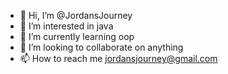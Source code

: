 - 👋 Hi, I’m @JordansJourney
- 👀 I’m interested in java
- 🌱 I’m currently learning oop
- 💞️ I’m looking to collaborate on anything
- 📫 How to reach me jordansjourney@gmail.com





<!---



![download](https://user-images.githubusercontent.com/96117039/146869184-f3539293-2ae0-4cd9-87f7-7af6958ee49f.jpg)




![Sea-Turtle](https://user-images.githubusercontent.com/96117039/146869191-955bfe1a-6849-4a7e-936e-9ebe5cbb61d9.jpg)


--->
